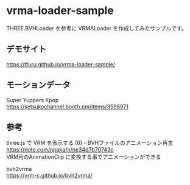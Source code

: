 # vrma-loader-sample

THREE.BVHLoader を参考に VRMALoader を作成してみたサンプルです。


## デモサイト

https://tfuru.github.io/vrma-loader-sample/  

## モーションデータ

Super Yuppers Kpop  
https://setsukochannel.booth.pm/items/3598971  

## 参考

three.js で VRM を表示する (6) - BVHファイルのアニメーション再生  
https://note.com/npaka/n/ne34d7b70743c  
VRM用のAnimationClip に変換する事でアニメーションができる 

bvh2vrma  
https://vrm-c.github.io/bvh2vrma/  